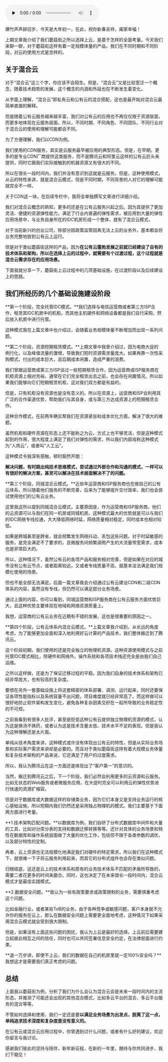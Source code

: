 <audio id="audio" title="33 | 为什么混合云是未来云计算的主流形态？" controls="" preload="none"><source id="mp3" src="https://static001.geekbang.org/resource/audio/74/ee/74a3d706eaf18f68921a05a4fa83bbee.mp3"></audio>

爆竹声声辞旧岁，今天是大年初一，在此，祝你新春吉祥，阖家幸福！

上期文章我介绍了我们蘑菇街之所以选择上云，是基于怎样的全面考量。今天我们来聊一聊，对于蘑菇街这样有着一定规模体量的产品，我们在不同时期和不同阶段，对云的使用方式是怎样的。

## 关于混合云

对于“混合云”这三个字，你应该不会陌生。但是，“混合云”又是比较宽泛一个概念，随着技术趋势的发展，这个概念的内涵和外延也在不断发生着变化。

从字面上理解，“混合云”即私有云和公有云的混合搭配，这也是最开始对混合云最简单直接的解释。

但是随着公有云服务越来越丰富，我们对公有云的应用也不再仅仅限于资源层面，而更多地体现在云服务层面。所以，不同时期、不同角色、不同团队、不同行业对于混合云的使用和理解可能都会不同。

为了方便理解，我们以CDN为例。

我们使用的CDN服务，其实是云服务最早被应用的典型形态。但是，在早期，更多的是专业CDN厂商提供这类服务，而不是腾讯云和阿里云这样的公有云巨头来提供，同时它跟我们实际接触到的机器资源又有很大的不同。

所以在很长一段时间内，我们并没有意识到这就是云服务。但是，这种使用模式，从云的特性来讲，就是混合云模式，但是不同时期，不同背景的人对它的理解可能就完全不一样。

关于CDN这一块，在后续专栏中，我将会单独撰写文章进行详细介绍。

我们对混合云概念的熟知，更多的还是在公有云服务兴起之后。因为其提供了更加灵活、便捷的资源弹性能力，满足了行业内普遍的弹性需求，被应用到大量的弹性应用场景中，与业务自身所在的IDC机房形成一个整体，就有了混合云模式。

对于当前新兴的创业公司，除部分因政策监管因素无法上云的业务外，基本都会将业务完整地放到公有云上运行。

但是对于类似蘑菇街这样的产品，因为**在公有云蓬勃发展之前就已经建设了自有的技术体系和架构，所以在选择上云的过程中，就需要有个过渡过程，这个过程就是混合云需求存在的应用场景。**

下面我就分享一下，蘑菇街上云过程中的几项基础设施，在过渡阶段以及后续建设上的思路。

## 我们所经历的几个基础设施建设阶段

**第一个阶段，完全托管IDC模式。**我们选择与电信运营商或者第三方ISP合作，租赁其IDC机房中的机柜。而其他主机硬件和网络设备都是我们自行采购，然后放入机房中进行托管。

这种模式我在上篇文章中也介绍过，会随着业务规模体量不断增加而出现一系列问题。

**第二个阶段，资源短期租赁模式。**上期文章中我曾介绍过，因为电商大促的例行化，以及峰值流量的激增，导致我们短时资源需求量庞大。如果再靠一次性采购模式，付出的成本巨大，且后期成本闲置，造成严重的浪费。

我们曾跟运营商或第三方ISP谈过一些短期租赁合作，因为运营商或ISP服务商在机柜资源上相对充裕，通常在它们完全租赁出去之前，也会存在闲置情况。所以如果我们能够向它们短期租赁机柜，这对我们双方都是有益的。

但是，只有机柜没有资源也是没有意义的。所以在资源上，运营商和ISP会利用其广泛的合作渠道优势，帮助我们与其自身，或与第三方达成资源上的短期租赁合作。

这种合作模式，在前两年确实帮我们在资源紧张和成本优化方面，解决了很大的难题。

虽然机柜和硬件资源在形态上还不能称之为云，方式上也不够灵活，但是这种模式起到的作用，很大程度上满足了我们对弹性的需求，所以我们内部戏称这种模式为“人肉云”，或者叫“人工云”。

这种模式令我深有感触，顿时豁然开朗：

**解决问题，有时跳出纯技术思维模式，尝试通过外部合作和沟通的模式，一样可以有很好的解决方案，甚至可以解决在技术层面解决不了的问题。**

**第三个阶段，同城混合云模式。**近些年运营商和ISP服务商也在做自己的公有云体系，所以随着他们服务的不断完善，后来为了能够提升交付效率，我们也会尝试使用他们的公有云业务。

这里我这所以提到同城混合云模式，主要原因是，作为运营商和ISP服务商，他们的云资源可以与我们在同一机房或同城机房。这种模式最大的优势就是可以与我们的IDC网络专线拉通，大大降低网络时延，网络质量相对稳定，同时成本也相对较低。

如果是跨城甚至是跨省，就会频繁发生网络抖动、丢包这些问题。对于时延敏感的服务，是完全满足不了要求的，且微服务间频繁调用产生的大流量带宽需求，成本也是非常巨大的。

所以，这种情况下，虽然公有云的各项产品和服务相对完善，但是如果在对应的城市没有公有云节点，或者距离较远，又或者专线质量不高，就基本没法满足我们规模化使用的场景。

但也不是全部无法满足。后面一篇文章我会介绍通过公有云建设CDN和二级CDN体系的内容，虽然没有专线，但仍然可以满足部分业务场景。

通过上面的内容，你可以看到，同城运营商和ISP服务商在公有云服务方面优势巨大，且这种优势主要体现在地域和网络资源质量上。

我想，运营商的公有云业务在近期有不错的发展，这也是很重要的原因之一。

**第四个阶段，公有云体系内混合云模式。**上篇文章我介绍到，从长远的角度考虑，为了能够更加全面和深入地利用好云计算的产品技术，我们整体搬迁到了腾讯云。

这个阶段初期，我们使用的还是完全独立的物理机资源。这种资源使用模式与之前托管IDC模式相比，除硬件和网络外，操作系统和各项技术栈还完全是由我们自己运维。

之所以这样做，还是为了保证迁移过程的平稳。因为我们自身的技术体系和架构已经非常庞大，也有较高的复杂度。

要想在另外一套基础设施上将这套精密的体系部署、调测、运行起来，同时还要保证各项性能指标以及系统容量不出问题，项目难度就已经非常高了。而这样做可以很好地防止软件架构发生变化，避免各种复杂因素交织在一起所导致的业务稳定性的不可控。

之前我看到有很多人批评，甚至是贬低这种公有云提供独立物理机资源的模式，认为这是换汤不换药，或者认为这是技术含量太低、技术水平不足的表现。但是我认为这种理解还是太片面。

单纯从技术角度来讲，这种模式或许没有体现出公有云的特性，但是从实际业务场景和实际客户需求来讲却是必要的。而且对于类似蘑菇街这样有着大规模业务体量和复杂技术架构的产品来说，它还满足了用户的过度需求。

所以，我认为腾讯云在这一方面还是体现出了“客户第一”的意识的。

当然，搬迁到腾讯云之后，下一个阶段，我们必然会利用更多的云资源和云服务。比如无状态的Web服务或者微服务应用，在大促时完全可以利用云的弹性优势进行快速的资源扩缩容。

但是对于数据库或大数据这样的存储类业务，因为它们本身又是支持业务运行的核心基础设施，所以短期内我们仍然还是采用独占物理机的模式。我们主要基于下面两方面进行考量。

**1.技术架构匹配问题。**以数据库为例，我们自研了分布式数据库中间件和大量的工具，比如对分库分表的支持和数据迁移转换等等。还针对具体的业务场景和特性在数据库和操作系统层面做了大量的优化工作，包括但不限于各类参数的调优，以及部分特性的定制。

再者，云上资源也无法规模化地满足我们对硬件的特定需求，所以我们在这种模式下，就很难一下子将云服务利用起来，而其它的分布式组件也会存在类似问题。

归根结底，这还是云上的技术体系和原有的业务技术体系不匹配的矛盾所导致的，需要二者花更多的时间来磨合。同时，这也决定了在未来很长一段时间内，混合云模式才是最佳实践模式。

**2.数据安全问题。**我认为一些有政策要求或政策限制的业务，需要慎重考虑这个问题。

比如金融行业，或者某些ToB的业务，由于各种竞争或敏感问题，客户本身就不允许你的服务在云上，那么在数据安全问题上需要更全面地考虑，这种情况下如果采用混合云模式就会受到很大限制。

但是，如果没有上面这些问题的困扰，我认为上云是最好的选择。上云前后需要建立起彼此相互之间的信任，同时也可以共同签署信息安全约定，在法律层面进行约束。

**退一万步讲，即使不上云，我们的数据在自己的机房里就一定100%安全吗？**我想这才是需要我们真正考虑的问题。

## 总结

上面我以蘑菇街为例，分析了我们为什么会认为混合云会是未来一段时间内的主流形态，并推测了可能还会出现的其他混合模式，比如多云平台的混合、多云平台服务的混合等等。

不管如何选择和使用，我们一定还是要**以满足业务场景为出发点，脱离了这一点，单纯追求技术深度和复杂度是没有意义的。**

在公有云或混合云应用过程中，你曾遇到过什么问题，或者有什么好的建议，欢迎你留言与我讨论。

感谢我们彼此的坚持与陪伴，新年新征程，在新的一年里，期待与你共同进步，我们下期见！


